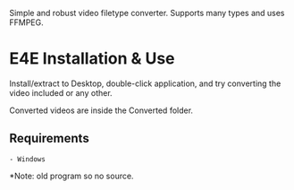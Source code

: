 Simple and robust video filetype converter. Supports many types and uses FFMPEG.

# E4E Installation & Use

Install/extract to Desktop, double-click application, and try converting the video included or any other. 

Converted videos are inside the Converted folder.

## Requirements
	- Windows
	
*Note: old program so no source. 

